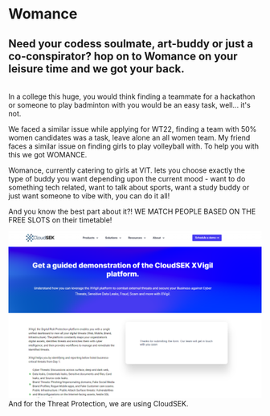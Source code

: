 # Womance
## Need your codess soulmate, art-buddy or just a co-conspirator? hop on to Womance on your leisure time and we got your back. 

<br>
In a college this huge, you would think finding a teammate for a hackathon or someone to play badminton with you would be an easy task, well... it's not.

We faced a similar issue while applying for WT22, finding a team with 50% women candidates was a task, leave alone an all women team. My friend faces a similar issue on finding girls to play volleyball with. To help you with this we got WOMANCE.

Womance, currently catering to girls at VIT. lets you choose exactly the type of buddy you want depending upon the current mood - want to do something tech related, want to talk about sports, want a study buddy or just want someone to vibe with, you can do it all!

And you know the best part about it?! WE MATCH PEOPLE BASED ON THE FREE SLOTS on their timetable!

![CloudSEK](img/cloudSEK1.PNG)
And for the Threat Protection, we are using CloudSEK.